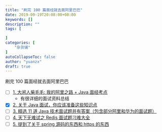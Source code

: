 ```yaml
---
title: "刷完 100 篇面经就去面阿里巴巴"
date: 2019-09-19T20:08:00+08:00
keywords: []
description: ""
tags: [

]
categories: [
    "杂货铺"
]
autoCollapseToc: false
author: "yuanzx"
draft: true
---
```


刷完 100 篇面经就去面阿里巴巴

- [ ] [1. 大闲人柴毛毛: 我的阿里之路 + Java 面经考点](https://juejin.im/post/5aa4a2e35188255589496eb8)
    - 有很详细的面试资料总结
- [x] [2. 关于 Java 面试，你应该准备这些知识点](https://juejin.im/entry/58f2e3bf0ce463006baf31a1)
- [ ] [3. 精选 11 道 Java 技术面试题并有答案（包含部分阿里和华为的面试题）](https://juejin.im/post/59e75785f265da431875d826)
- [ ] [4. 天下无难试之 Redis 面试题刁难大全](https://zhuanlan.zhihu.com/p/32540678)
- [ ] [5. 提到了关于 spring 源码的东西和 https 的东西](https://yq.aliyun.com/articles/685227)